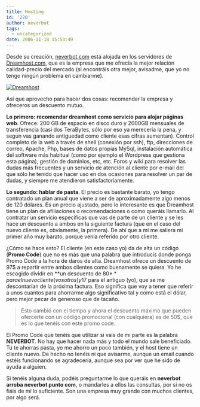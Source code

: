 ```yaml
---
title: Hosting
id: '220'
author: neverbot
tags:
  - uncategorized
date: 2006-11-18 15:53:49
---
```


Desde su creación, [neverbot.com](http://localhost:8000/) está alojada en los servidores de [Dreamhost.com](http://www.dreamhost.com/), que es la empresa que me ofrecía la mejor relación calidad-precio del mercado (si encontráis otra mejor, avisadme, que yo no tengo ningún problema en cambiarme).

[![Dreamhost](./dreamhost.png "Dreamhost")](http://www.dreamhost.com/ "Dreamhost")

Así que aprovecho para hacer dos cosas: recomendar la empresa y ofreceros un descuento mutuo.

**Lo primero: recomendar dreamhost como servicio para alojar páginas web**. Ofrece: 200 GB de espacio en disco duro y 2000GB mensuales de transferencia (casi dos TeraBytes, sólo por eso ya merecería la pena, y según vas ganando antiguedad como cliente esas cifras aumentan). Control completo de la web a través de shell (conexión por ssh), ftp, direcciones de correo, Apache, Php, bases de datos propias MySql, instalación automática del software más habitual (como por ejemplo el Wordpress que gestiona esta página), gestión de dominios, etc, etc. Foros y wiki para resolver las dudas más frecuentes y un servicio de atención al cliente por e-mail del que sólo he tenido que hacer uso en dos ocasiones para resolver un par de dudas, y siempre me atendieron satisfactoriamente.

**Lo segundo: hablar de pasta**. El precio es bastante barato, yo tengo contratado un plan anual que viene a ser de aproximadamente algo menos de 120 dólares. Es un precio ajustado, pero lo interesante es que Dreamhost tiene un plan de afiliaciones o recomendaciones o como queráis llamarlo. Al contratar un servicio especificas que vas de parte de un cliente y se les hace un descuento a ambos en la siguiente factura (que en el caso del nuevo cliente es, obviamente, la primera). De ahí que a mí me saliera mi primer año muy barato, porque venía referido por otro cliente.

¿Cómo se hace esto? El cliente (en este caso yo) da de alta un código (**Promo Code**) que no es más que una palabra que introducís donde ponga Promo Code a la hora de daros de alta. Dreamhost ofrece un descuento de 97$ a repartir entre ambos clientes como buenamente se quiera. Yo he escogido dividir en **un descuento de 80$** para el nuevo cliente (vosotros) y 17$ para el antiguo (yo), que se me descontarían de la próxima factura. Eso significa que voy a tener que referir a unos cuantos para ahorrarme algo significativo tal y como está el dólar, pero mejor pecar de generoso que de tacaño.

> Esto cambió con el tiempo y ahora el descuento máximo que pueden ofercerte con un código promocional (con cualquiera) es de 50$, que es lo que tenéis con este promo code.

El Promo Code que tenéis que utilizar si vais de mi parte es la palabra **NEVERBOT**. No hay que hacer nada más y todo el mundo sale beneficiado. Tú te ahorras pasta, yo me ahorro un poco también, y el host tiene un cliente nuevo. De hecho no tenéis ni que avisarme, aunque un email cuando estéis funcionando se agradecería, aunque sea por ver que he sido de ayuda a alguien.

Si tenéis alguna duda, podéis preguntarme lo que queráis en **neverbot arroba neverbot punto com**, o mandarles a ellos las consultas, por si no os fiáis de mí lo suficiente. Son una empresa muy grande con muchos clientes, por algo será.